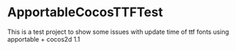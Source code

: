 ApportableCocosTTFTest
======================

This is a test project to show some issues with update time of ttf fonts using apportable + cocos2d 1.1
